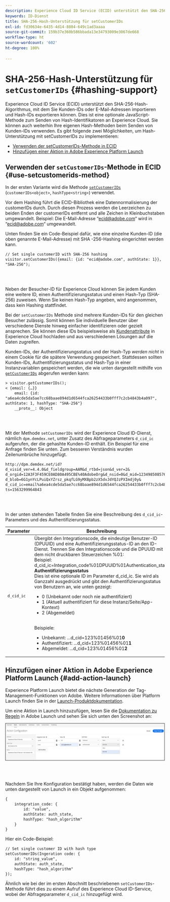 ```yaml
---
description: Experience Cloud ID Service (ECID) unterstützt den SHA-256-Hash-Algorithmus, mit dem Sie Kunden-IDs oder E-Mail-Adressen importieren und Hash-IDs exportieren können. Dies ist eine optionale JavaScript-Methode zum Senden von Hash-Identifikatoren an Experience Cloud. Sie können auch weiterhin Ihre eigenen Hash-Methoden beim Senden von Kunden-IDs verwenden.
keywords: ID-Dienst
title: SHA-256-Hash-Unterstützung für setCustomerIDs
exl-id: fd30634e-6435-4d14-8804-649c1ad3aaaa
source-git-commit: 159b37e360b586bbada13e34793009e3067de668
workflow-type: ht
source-wordcount: '602'
ht-degree: 100%

---
```


# SHA-256-Hash-Unterstützung für `setCustomerIDs` {#hashing-support}

Experience Cloud ID Service (ECID) unterstützt den SHA-256-Hash-Algorithmus, mit dem Sie Kunden-IDs oder E-Mail-Adressen importieren und Hash-IDs exportieren können. Dies ist eine optionale JavaScript-Methode zum Senden von Hash-Identifikatoren an Experience Cloud. Sie können auch weiterhin Ihre eigenen Hash-Methoden beim Senden von Kunden-IDs verwenden.
Es gibt folgende zwei Möglichkeiten, um Hash-Unterstützung mit setCustomerIDs zu implementieren:

* [Verwenden der setCustomerIDs-Methode in ECID](/help/reference/hashing-support.md#use-setcustomerids-method)
* [Hinzufügen einer Aktion in Adobe Experience Platform Launch](/help/reference/hashing-support.md#add-action-launch)

## Verwenden der `setCustomerIDs`-Methode in ECID {#use-setcustomerids-method}

In der ersten Variante wird die Methode [`setCustomerIDs`](/help/library/get-set/setcustomerids.md) (`customerIDs<object>`, `hashType<string>`) verwendet.

Vor dem Hashing führt die ECID-Bibliothek eine Datennormalisierung der customerIDs durch. Durch diesen Prozess werden die Leerzeichen zu beiden Enden der customerIDs entfernt und alle Zeichen in Kleinbuchstaben umgewandelt. Beispiel: Die E-Mail-Adresse “ecid@adobe.com“ wird in “ecid@adobe.com“ umgewandelt.

Unten finden Sie ein Code-Beispiel dafür, wie eine einzelne Kunden-ID (die oben genannte E-Mail-Adresse) mit SHA -256-Hashing eingerichtet werden kann.

```
// Set single customerID with SHA-256 hashing
visitor.setCustomerIDs({email: {id: "ecid@adobe.com", authState: 1}}, "SHA-256");
```

<br> 

Neben der Besucher-ID für Experience Cloud können Sie jedem Kunden eine weitere ID, einen Authentifizierungsstatus und einen Hash-Typ (SHA-256) zuweisen. Wenn Sie keinen Hash-Typ angeben, wird angenommen, dass kein Hashing stattfindet.

Bei der `setCustomerIDs` Methode sind mehrere Kunden-IDs für den gleichen Besucher zulässig. Somit können Sie individuelle Benutzer über verschiedene Dienste hinweg einfacher identifizieren oder gezielt ansprechen. Sie können diese IDs beispielsweise als [Kundenattribute](https://experienceleague.adobe.com/docs/core-services/interface/customer-attributes/attributes.html?lang=de) in Experience Cloud hochladen und aus verschiedenen Lösungen auf die Daten zugreifen.

Kunden-IDs, der Authentifizierungsstatus und der Hash-Typ *werden nicht* in einem Cookie für die spätere Verwendung gespeichert. Stattdessen sollten Kunden-IDs, Authentifizierungsstatus und Hash-Typ in einer Instanzvariablen gespeichert werden, die wie unten dargestellt mithilfe von [`getCustomerIDs`](/help/library/get-set/getcustomerids.md) abgerufen werden kann:

```
> visitor.getCustomerIDs();
< {email: {…}}
    email: {id: "a6ea4cde5da5ae7cc68baae894d1d6544fca26254433b0fff7c2cb4843b4a097", authState: 1, hashType: "SHA-256"}
    __proto__: Object
```

<br> 

Mit der Methode `setCustomerIDs` wird der Experience Cloud ID-Dienst, nämlich `dpm.demdex.net`, unter Zusatz des Abfrageparameters `d_cid_ic` aufgerufen, der die gehashte Kunden-ID enthält. Ein Beispiel für eine Anfrage finden Sie unten. Zum besseren Verständnis wurden Zeilenumbrüche hinzugefügt.

```
http://dpm.demdex.net/id?d_visid_ver=4.4.0&d_fieldgroup=AAM&d_rtbd=json&d_ver=2&
d_orgid=12A3F3F459CE0AD80A495CBE%40AdobeOrg&d_nsid=0&d_mid=12349850857640731290890207735189050123&
d_blob=6G1ynYcLPuiQxYZrsz_pkqfLG9yMXBpb2zX5dvJdYQJzPXImdj0y&
d_cid_ic=email%a6ea4cde5da5ae7cc68baae894d1d6544fca26254433b0fff7c2cb4843b4a097%011&
ts=1563299964843
```

<br> 

In der unten stehenden Tabelle finden Sie eine Beschreibung des `d_cid_ic`-Parameters und des Authentifizierungsstatus.

| Parameter | Beschreibung |
|------------|----------|
| `d_cid_ic` | Übergibt den Integrationscode, die eindeutige Benutzer-ID (DPUUID) und eine Authentifizierungsstatus-ID an den ID-Dienst. Trennen Sie den Integrationscode und die DPUUID mit dem nicht druckbaren Steuerzeichen %01</code>: <br> Beispiel: d_cid_ic=Integration_code%01DPUUID%01Authentication_state</code> <br> <b>Authentifizierungsstatus</b> <br> Dies ist eine optionale ID im Parameter d_cid_ic. Sie wird als Ganzzahl ausgedrückt und gibt den Authentifizierungsstatus von Benutzern an, wie unten gezeigt: <br> <ul><li>0 (Unbekannt oder noch nie authentifiziert)</li><li>1 (Aktuell authentifiziert für diese Instanz/Seite/App-Kontext)</li><li>2 (Abgemeldet)</li></ul> <br> Beispiele: <br> <ul><li>Unbekannt: ...d_cid=123%01456%01<b>0</b></li><li>Authentifiziert: ...d_cid=123%01456%01<b>1</b></li><li>Abgemeldet: ...d_cid=123%01456%01<b>2</b></li></ul> |

## Hinzufügen einer Aktion in Adobe Experience Platform Launch {#add-action-launch}

Experience Platform Launch bietet die nächste Generation der Tag-Management-Funktionen von Adobe.
Weitere Informationen über Platform Launch finden Sie in der [Launch-Produktdokumentation](https://experienceleague.adobe.com/docs/experience-platform/tags/home.html?lang=de).

Um eine Aktion in Launch hinzuzufügen, lesen Sie die [Dokumentation zu Regeln](https://experienceleague.adobe.com/docs/experience-platform/tags/ui/rules.html?lang=de) in Adobe Launch und sehen Sie sich unten den Screenshot an:

![](/help/reference/assets/hashing-support.png)

<br> 

Nachdem Sie Ihre Konfiguration bestätigt haben, werden die Daten wie unten dargestellt von Launch in ein Objekt aufgenommen:

```
{
    integration_code: {
        id: "value",
        authState: auth_state,
        hashType: "hash_algorithm"
    }
}
```

Hier ein Code-Beispiel:

```
// Set single customer ID with hash type
setCustomerIDs(Ingeration code: {
    id: "string_value",
    authState: auth_state,
    hashType: "hash_algorithm"
});
```

Ähnlich wie bei der im ersten Abschnitt beschriebenen `setCustomerIDs`-Methode führt dies zu einem Aufruf des Experience Cloud ID-Service, wobei der Abfrageparameter `d_cid_ic` hinzugefügt wird.
